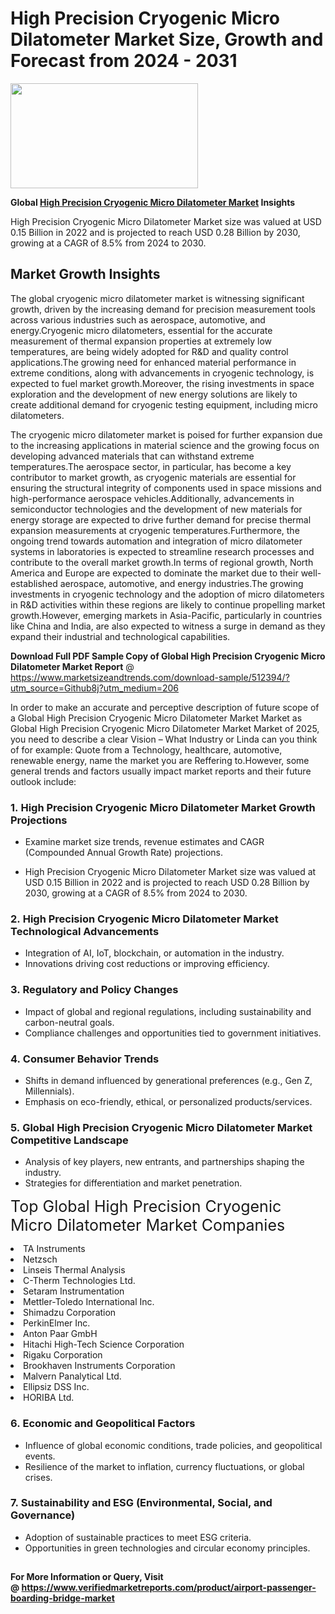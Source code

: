 <H1>High Precision Cryogenic Micro Dilatometer Market Size, Growth and Forecast from 2024 - 2031</H1><img class="aligncenter size-medium wp-image-584254" src="https://thirdeyenews.in/wp-content/uploads/2024/09/Global-Market-Research-300x168.jpeg" alt="" width="300" height="168" /><p><strong>Global&nbsp;<a href="https://www.marketsizeandtrends.com/download-sample/512394/?utm_source=Github8j?utm_medium=206">High Precision Cryogenic Micro Dilatometer Market</a> Insights</strong></p><p>High Precision Cryogenic Micro Dilatometer Market size was valued at USD 0.15 Billion in 2022 and is projected to reach USD 0.28 Billion by 2030, growing at a CAGR of 8.5% from 2024 to 2030.</p><p><h2>Market Growth Insights</h2> <p>The global cryogenic micro dilatometer market is witnessing significant growth, driven by the increasing demand for precision measurement tools across various industries such as aerospace, automotive, and energy.Cryogenic micro dilatometers, essential for the accurate measurement of thermal expansion properties at extremely low temperatures, are being widely adopted for R&D and quality control applications.The growing need for enhanced material performance in extreme conditions, along with advancements in cryogenic technology, is expected to fuel market growth.Moreover, the rising investments in space exploration and the development of new energy solutions are likely to create additional demand for cryogenic testing equipment, including micro dilatometers.</p> <p>The cryogenic micro dilatometer market is poised for further expansion due to the increasing applications in material science and the growing focus on developing advanced materials that can withstand extreme temperatures.The aerospace sector, in particular, has become a key contributor to market growth, as cryogenic materials are essential for ensuring the structural integrity of components used in space missions and high-performance aerospace vehicles.Additionally, advancements in semiconductor technologies and the development of new materials for energy storage are expected to drive further demand for precise thermal expansion measurements at cryogenic temperatures.Furthermore, the ongoing trend towards automation and integration of micro dilatometer systems in laboratories is expected to streamline research processes and contribute to the overall market growth.In terms of regional growth, North America and Europe are expected to dominate the market due to their well-established aerospace, automotive, and energy industries.The growing investments in cryogenic technology and the adoption of micro dilatometers in R&D activities within these regions are likely to continue propelling market growth.However, emerging markets in Asia-Pacific, particularly in countries like China and India, are also expected to witness a surge in demand as they expand their industrial and technological capabilities.<p><span class=""><strong>Download Full PDF Sample Copy of Global High Precision Cryogenic Micro Dilatometer Market Report</strong> @ <a href="https://www.marketsizeandtrends.com/download-sample/512394/?utm_source=Github8j?utm_medium=206" target="_blank">https://www.marketsizeandtrends.com/download-sample/512394/?utm_source=Github8j?utm_medium=206</a></span></p><p>In order to make an accurate and perceptive description of future scope of a Global&nbsp;High Precision Cryogenic Micro Dilatometer Market Market as Global&nbsp;High Precision Cryogenic Micro Dilatometer Market Market of 2025, you need to describe a clear Vision &ndash; What Industry or Linda can you think of for example: Quote from a Technology, healthcare, automotive, renewable energy, name the market you are Reffering to.However, some general trends and factors usually impact market reports and their future outlook include:</p><h3>1.&nbsp;<strong>High Precision Cryogenic Micro Dilatometer Market Growth Projections</strong></h3><ul><li>Examine market size trends, revenue estimates and CAGR (Compounded Annual Growth Rate) projections.</li><li><p>High Precision Cryogenic Micro Dilatometer Market size was valued at USD 0.15 Billion in 2022 and is projected to reach USD 0.28 Billion by 2030, growing at a CAGR of 8.5% from 2024 to 2030.</p></li></ul><h3>2.&nbsp;<strong>High Precision Cryogenic Micro Dilatometer Market Technological Advancements</strong></h3><ul><li>Integration of AI, IoT, blockchain, or automation in the industry.</li><li>Innovations driving cost reductions or improving efficiency.</li></ul><h3>3.&nbsp;<strong>Regulatory and Policy Changes</strong></h3><ul><li>Impact of global and regional regulations, including sustainability and carbon-neutral goals.</li><li>Compliance challenges and opportunities tied to government initiatives.</li></ul><h3>4.&nbsp;<strong>Consumer Behavior Trends</strong></h3><ul><li>Shifts in demand influenced by generational preferences (e.g., Gen Z, Millennials).</li><li>Emphasis on eco-friendly, ethical, or personalized products/services.</li></ul><h3>5.&nbsp;<strong>Global High Precision Cryogenic Micro Dilatometer Market Competitive Landscape</strong></h3><ul><li>Analysis of key players, new entrants, and partnerships shaping the industry.</li><li>Strategies for differentiation and market penetration.</li></ul><p data-pm-slice="1 1 []"><span style="color: inherit; font-family: inherit; font-size: 25px;">Top Global High Precision Cryogenic Micro Dilatometer Market Companies</span></p><div class="" data-test-id=""><p><li>TA Instruments</li><li> Netzsch</li><li> Linseis Thermal Analysis</li><li> C-Therm Technologies Ltd.</li><li> Setaram Instrumentation</li><li> Mettler-Toledo International Inc.</li><li> Shimadzu Corporation</li><li> PerkinElmer Inc.</li><li> Anton Paar GmbH</li><li> Hitachi High-Tech Science Corporation</li><li> Rigaku Corporation</li><li> Brookhaven Instruments Corporation</li><li> Malvern Panalytical Ltd.</li><li> Ellipsiz DSS Inc.</li><li> HORIBA Ltd.</li></p></div><h3>6.&nbsp;<strong>Economic and Geopolitical Factors</strong></h3><ul><li>Influence of global economic conditions, trade policies, and geopolitical events.</li><li>Resilience of the market to inflation, currency fluctuations, or global crises.</li></ul><h3>7.&nbsp;<strong>Sustainability and ESG (Environmental, Social, and Governance)</strong></h3><ul><li>Adoption of sustainable practices to meet ESG criteria.</li><li>Opportunities in green technologies and circular economy principles.</li></ul><h2><strong style="font-size: 14px;">For More Information or Query, Visit @&nbsp;</strong><a style="background-color: #ffffff; font-size: 14px;" href="https://www.marketsizeandtrends.com/report/high-precision-cryogenic-micro-dilatometer-market/" target="_blank">https://www.verifiedmarketreports.com/product/airport-passenger-boarding-bridge-market</a></h2>